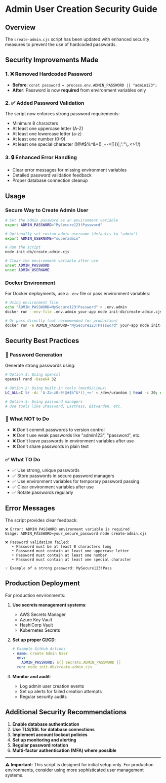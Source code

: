 # Admin User Creation Security Guide

## Overview
The `create-admin.cjs` script has been updated with enhanced security measures to prevent the use of hardcoded passwords.

## Security Improvements Made

### 1. ❌ Removed Hardcoded Password
- **Before**: `const password = process.env.ADMIN_PASSWORD || "admin123";`
- **After**: Password is now **required** from environment variables only

### 2. ✅ Added Password Validation
The script now enforces strong password requirements:
- Minimum 8 characters
- At least one uppercase letter (A-Z)
- At least one lowercase letter (a-z)
- At least one number (0-9)
- At least one special character (!@#$%^&*()_+-=[]{}|;':"\\,.<>?/)

### 3. 🔒 Enhanced Error Handling
- Clear error messages for missing environment variables
- Detailed password validation feedback
- Proper database connection cleanup

## Usage

### Secure Way to Create Admin User

```bash
# Set the admin password as an environment variable
export ADMIN_PASSWORD="MySecure123!Password"

# Optionally set custom admin username (defaults to "admin")
export ADMIN_USERNAME="superadmin"

# Run the script
node init-db/create-admin.cjs

# Clear the environment variable after use
unset ADMIN_PASSWORD
unset ADMIN_USERNAME
```

### Docker Environment
For Docker deployments, use a `.env` file or pass environment variables:

```bash
# Using environment file
echo "ADMIN_PASSWORD=MySecure123!Password" > .env.admin
docker run --env-file .env.admin your-app node init-db/create-admin.cjs

# Or pass directly (not recommended for production)
docker run -e ADMIN_PASSWORD="MySecure123!Password" your-app node init-db/create-admin.cjs
```

## Security Best Practices

### 🔐 Password Generation
Generate strong passwords using:
```bash
# Option 1: Using openssl
openssl rand -base64 32

# Option 2: Using built-in tools (macOS/Linux)
LC_ALL=C tr -dc 'A-Za-z0-9!@#$%^&*()_+=' < /dev/urandom | head -c 20; echo

# Option 3: Using password managers
# Use tools like 1Password, LastPass, Bitwarden, etc.
```

### 🚫 What NOT to Do
- ❌ Don't commit passwords to version control
- ❌ Don't use weak passwords like "admin123", "password", etc.
- ❌ Don't leave passwords in environment variables after use
- ❌ Don't share passwords in plain text

### ✅ What TO Do
- ✅ Use strong, unique passwords
- ✅ Store passwords in secure password managers
- ✅ Use environment variables for temporary password passing
- ✅ Clear environment variables after use
- ✅ Rotate passwords regularly

## Error Messages

The script provides clear feedback:

```
❌ Error: ADMIN_PASSWORD environment variable is required
Usage: ADMIN_PASSWORD=your_secure_password node create-admin.cjs
```

```
❌ Password validation failed:
   • Password must be at least 8 characters long
   • Password must contain at least one uppercase letter
   • Password must contain at least one number
   • Password must contain at least one special character

💡 Example of a strong password: MySecure123!Pass
```

## Production Deployment

For production environments:

1. **Use secrets management systems**:
   - AWS Secrets Manager
   - Azure Key Vault
   - HashiCorp Vault
   - Kubernetes Secrets

2. **Set up proper CI/CD**:
   ```yaml
   # Example GitHub Actions
   - name: Create Admin User
     env:
       ADMIN_PASSWORD: ${{ secrets.ADMIN_PASSWORD }}
     run: node init-db/create-admin.cjs
   ```

3. **Monitor and audit**:
   - Log admin user creation events
   - Set up alerts for failed creation attempts
   - Regular security audits

## Additional Security Recommendations

1. **Enable database authentication**
2. **Use TLS/SSL for database connections**
3. **Implement account lockout policies**
4. **Set up monitoring and alerting**
5. **Regular password rotation**
6. **Multi-factor authentication (MFA) where possible**

---

⚠️ **Important**: This script is designed for initial setup only. For production environments, consider using more sophisticated user management systems.
